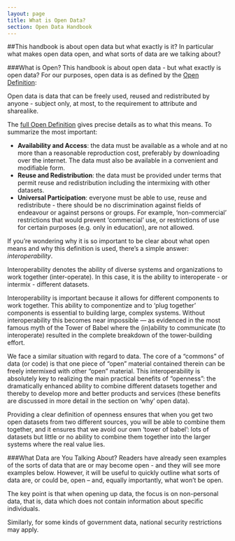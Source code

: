 ```yaml
---
layout: page
title: What is Open Data?
section: Open Data Handbook
---
```


##This handbook is about open data but what exactly is it? In particular what makes open data open, and what sorts of data are we talking about?

###What is Open?
This handbook is about open data - but what exactly is open data? For our purposes, open data is as defined by the [Open Definition](http://opendefinition.org/):

Open data is data that can be freely used, reused and redistributed by anyone - subject only, at most, to the requirement to attribute and sharealike.

The [full Open Definition](http://opendefinition.org/okd/) gives precise details as to what this means. To summarize the most important:

 * **Availability and Access**: the data must be available as a whole and at no more than a reasonable reproduction cost, preferably by downloading over the internet. The data must also be available in a convenient and modifiable form.
 * **Reuse and Redistribution**: the data must be provided under terms that permit reuse and redistribution including the intermixing with other datasets.
 * **Universal Participation**: everyone must be able to use, reuse and redistribute - there should be no discrimination against fields of endeavour or against persons or groups. For example, ‘non-commercial’ restrictions that would prevent ‘commercial’ use, or restrictions of use for certain purposes (e.g. only in education), are not allowed.

If you’re wondering why it is so important to be clear about what open means and why this definition is used, there’s a simple answer: *interoperability*.

Interoperability denotes the ability of diverse systems and organizations to work together (inter-operate). In this case, it is the ability to interoperate - or intermix - different datasets.

Interoperability is important because it allows for different components to work together. This ability to componentize and to ‘plug together’ components is essential to building large, complex systems. Without interoperability this becomes near impossible — as evidenced in the most famous myth of the Tower of Babel where the (in)ability to communicate (to interoperate) resulted in the complete breakdown of the tower-building effort.

We face a similar situation with regard to data. The core of a “commons” of data (or code) is that one piece of “open” material contained therein can be freely intermixed with other “open” material. This interoperability is absolutely key to realizing the main practical benefits of “openness”: the dramatically enhanced ability to combine different datasets together and thereby to develop more and better products and services (these benefits are discussed in more detail in the section on ‘why’ open data).

Providing a clear definition of openness ensures that when you get two open datasets from two different sources, you will be able to combine them together, and it ensures that we avoid our own ‘tower of babel’: lots of datasets but little or no ability to combine them together into the larger systems where the real value lies.

###What Data are You Talking About?
Readers have already seen examples of the sorts of data that are or may become open - and they will see more examples below. However, it will be useful to quickly outline what sorts of data are, or could be, open – and, equally importantly, what won’t be open.

The key point is that when opening up data, the focus is on non-personal data, that is, data which does not contain information about specific individuals.

Similarly, for some kinds of government data, national security restrictions may apply.